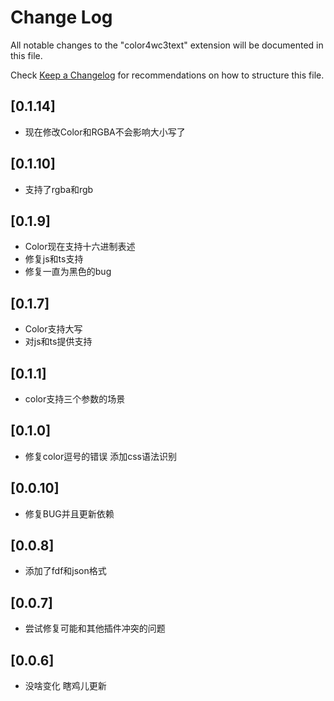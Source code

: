 # Change Log

All notable changes to the "color4wc3text" extension will be documented in this file.

Check [Keep a Changelog](https://keepachangelog.com/) for recommendations on how to structure this file.

## [0.1.14]

- 现在修改Color和RGBA不会影响大小写了

## [0.1.10]

- 支持了rgba和rgb

## [0.1.9]

- Color现在支持十六进制表述
- 修复js和ts支持
- 修复一直为黑色的bug

## [0.1.7]

- Color支持大写
- 对js和ts提供支持

## [0.1.1]

- color支持三个参数的场景

## [0.1.0]

- 修复color逗号的错误 添加css语法识别

## [0.0.10]

- 修复BUG并且更新依赖

## [0.0.8]

- 添加了fdf和json格式

## [0.0.7]

- 尝试修复可能和其他插件冲突的问题

## [0.0.6]

- 没啥变化 瞎鸡儿更新
